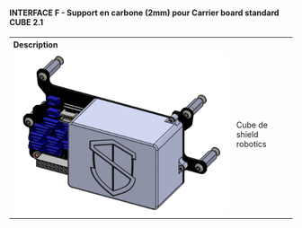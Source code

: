 #### INTERFACE F - Support en carbone (2mm) pour Carrier board standard CUBE 2.1


<table class="description" style=" text-align: left;">
    <tr>
        <th colspan="2" >Description</th>
    </tr>
    <tr>
        <td><img src="../../gitbook/images/INTERFACE/INTERFACEF/INTF-CUBE-ISO.png" width="1000"></td>
        <td>Cube de shield robotics</td>
    </tr>
</table>

